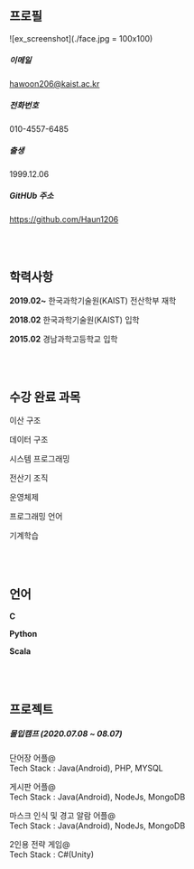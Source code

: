 ## 프로필

![ex_screenshot](./face.jpg = 100x100)

##### 이메일
hawoon206@kaist.ac.kr

##### 전화번호
010-4557-6485

##### 출생
1999.12.06

##### GitHUb 주소
https://github.com/Haun1206

<br>
<br>

## 학력사항

**2019.02~** 한국과학기술원(KAIST) 전산학부 재학

**2018.02**  한국과학기술원(KAIST) 입학

**2015.02**  경남과학고등학교 입학

<br>
<br>

## 수강 완료 과목 
이산 구조

데이터 구조

시스템 프로그래밍

전산기 조직

운영체제

프로그래밍 언어

기계학습

<br>
<br>

## 언어

**C**

**Python**

**Scala**

<br>
<br>

## 프로젝트

##### 몰입캠프 (2020.07.08 ~ 08.07)

단어장 어플@
<br>
Tech Stack : Java(Android), PHP, MYSQL

게시판 어플@
<br>
Tech Stack : Java(Android), NodeJs, MongoDB

마스크 인식 및 경고 알람 어플@
<br>
Tech Stack : Java(Android), NodeJs, MongoDB

2인용 전략 게임@
<br>
Tech Stack : C#(Unity)
